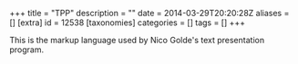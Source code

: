 +++
title = "TPP"
description = ""
date = 2014-03-29T20:20:28Z
aliases = []
[extra]
id = 12538
[taxonomies]
categories = []
tags = []
+++



This is the markup language used by Nico Golde's text presentation program.
